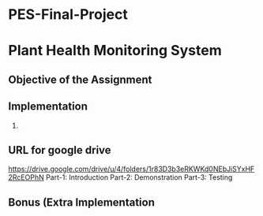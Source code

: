 # PES-Final-Project
# Plant Health Monitoring System

## Objective of the Assignment <br/>


## Implementation
1)

## URL for google drive
https://drive.google.com/drive/u/4/folders/1r83D3b3eRKWKd0NEbJiSYxHF2RcEOPhN
Part-1: Introduction
Part-2: Demonstration
Part-3: Testing

## Bonus (Extra Implementation

